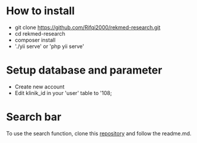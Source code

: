 # How to install
- git clone https://github.com/Rifqi2000/rekmed-research.git
- cd rekmed-research
- composer install
- './yii serve' or 'php yii serve'

# Setup database and parameter
- Create new account
- Edit klinik_id in your 'user' table to '108;

# Search bar
To use the search function, clone this [repository](https://github.com/muftialroaz/rekmed-flask) and follow the readme.md.